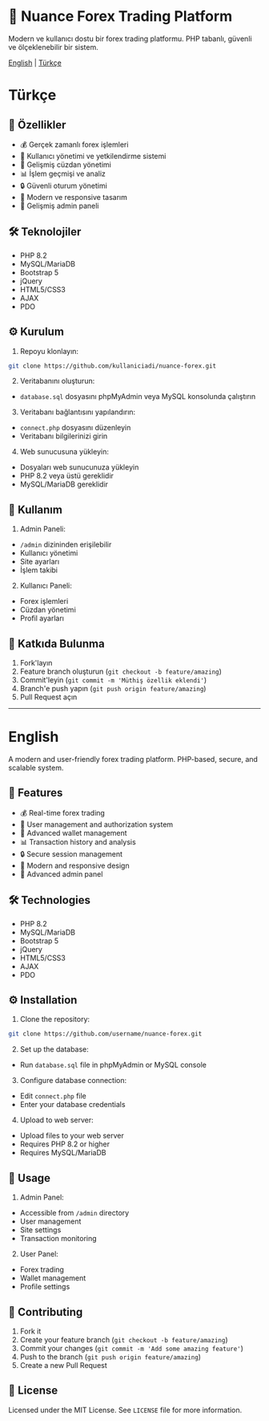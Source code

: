 # 🚀 Nuance Forex Trading Platform

Modern ve kullanıcı dostu bir forex trading platformu. PHP tabanlı, güvenli ve ölçeklenebilir bir sistem.

[English](#english) | [Türkçe](#türkçe)

# Türkçe

## 🌟 Özellikler

- 💰 Gerçek zamanlı forex işlemleri
- 👥 Kullanıcı yönetimi ve yetkilendirme sistemi
- 💼 Gelişmiş cüzdan yönetimi
- 📊 İşlem geçmişi ve analiz
- 🔒 Güvenli oturum yönetimi
- 🎨 Modern ve responsive tasarım
- 👑 Gelişmiş admin paneli

## 🛠️ Teknolojiler

- PHP 8.2
- MySQL/MariaDB
- Bootstrap 5
- jQuery
- HTML5/CSS3
- AJAX
- PDO

## ⚙️ Kurulum

1. Repoyu klonlayın:
```bash
git clone https://github.com/kullaniciadi/nuance-forex.git
```

2. Veritabanını oluşturun:
- `database.sql` dosyasını phpMyAdmin veya MySQL konsolunda çalıştırın

3. Veritabanı bağlantısını yapılandırın:
- `connect.php` dosyasını düzenleyin
- Veritabanı bilgilerinizi girin

4. Web sunucusuna yükleyin:
- Dosyaları web sunucunuza yükleyin
- PHP 8.2 veya üstü gereklidir
- MySQL/MariaDB gereklidir

## 🔑 Kullanım

1. Admin Paneli:
- `/admin` dizininden erişilebilir
- Kullanıcı yönetimi
- Site ayarları
- İşlem takibi

2. Kullanıcı Paneli:
- Forex işlemleri
- Cüzdan yönetimi
- Profil ayarları

## 🤝 Katkıda Bulunma

1. Fork'layın
2. Feature branch oluşturun (`git checkout -b feature/amazing`)
3. Commit'leyin (`git commit -m 'Müthiş özellik eklendi'`)
4. Branch'e push yapın (`git push origin feature/amazing`)
5. Pull Request açın

---

# English

A modern and user-friendly forex trading platform. PHP-based, secure, and scalable system.

## 🌟 Features

- 💰 Real-time forex trading
- 👥 User management and authorization system
- 💼 Advanced wallet management
- 📊 Transaction history and analysis
- 🔒 Secure session management
- 🎨 Modern and responsive design
- 👑 Advanced admin panel

## 🛠️ Technologies

- PHP 8.2
- MySQL/MariaDB
- Bootstrap 5
- jQuery
- HTML5/CSS3
- AJAX
- PDO

## ⚙️ Installation

1. Clone the repository:
```bash
git clone https://github.com/username/nuance-forex.git
```

2. Set up the database:
- Run `database.sql` file in phpMyAdmin or MySQL console

3. Configure database connection:
- Edit `connect.php` file
- Enter your database credentials

4. Upload to web server:
- Upload files to your web server
- Requires PHP 8.2 or higher
- Requires MySQL/MariaDB

## 🔑 Usage

1. Admin Panel:
- Accessible from `/admin` directory
- User management
- Site settings
- Transaction monitoring

2. User Panel:
- Forex trading
- Wallet management
- Profile settings

## 🤝 Contributing

1. Fork it
2. Create your feature branch (`git checkout -b feature/amazing`)
3. Commit your changes (`git commit -m 'Add some amazing feature'`)
4. Push to the branch (`git push origin feature/amazing`)
5. Create a new Pull Request

## 📝 License

Licensed under the MIT License. See `LICENSE` file for more information. 